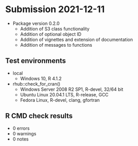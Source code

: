 
# Submission 2021-12-11

* Package version 0.2.0
  * Addition of S3 class functionality
  * Addition of optional object ID
  * Addition of vignettes and extension of documentation
  * Addition of messages to functions

## Test environments

* local
  * Windows 10, R 4.1.2
* rhub::check_for_cran()
  * Windows Server 2008 R2 SP1, R-devel, 32/64 bit
  * Ubuntu Linux 20.04.1 LTS, R-release, GCC
  * Fedora Linux, R-devel, clang, gfortran

## R CMD check results

* 0 errors
* 0 warnings
* 0 notes
